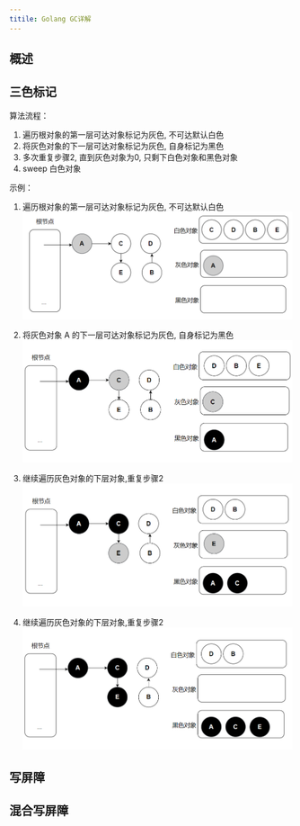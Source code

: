 ```yaml
---
titile: Golang GC详解
---
```


## 概述

## 三色标记

算法流程：
1. 遍历根对象的第一层可达对象标记为灰色, 不可达默认白色
2. 将灰色对象的下一层可达对象标记为灰色, 自身标记为黑色
3. 多次重复步骤2, 直到灰色对象为0, 只剩下白色对象和黑色对象
4. sweep 白色对象

示例：
1. 遍历根对象的第一层可达对象标记为灰色, 不可达默认白色
![3color-flow-1](/assets/images/posts/3color-flow-1.png)

2. 将灰色对象 A 的下一层可达对象标记为灰色, 自身标记为黑色
![3color-flow-2](/assets/images/posts/3color-flow-2.png)

3. 继续遍历灰色对象的下层对象,重复步骤2
![3color-flow-3](/assets/images/posts/3color-flow-3.png)

4. 继续遍历灰色对象的下层对象,重复步骤2
![3color-flow-4](/assets/images/posts/3color-flow-4.png)

## 写屏障

## 混合写屏障